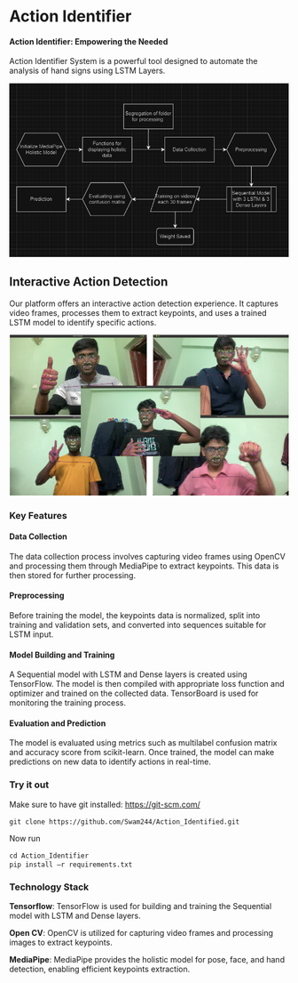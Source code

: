 # Action Identifier

#### Action Identifier: Empowering the Needed

Action Identifier System is a powerful tool designed to automate the analysis of hand signs using LSTM Layers.

![](Images/action_identifier_pipeline.png)

## Interactive Action Detection
Our platform offers an interactive action detection experience. It captures video frames, processes them to extract keypoints, and uses a trained LSTM model to identify specific actions.

![](Images/image.png)

### Key Features
#### Data Collection
The data collection process involves capturing video frames using OpenCV and processing them through MediaPipe to extract keypoints. This data is then stored for further processing.

#### Preprocessing
Before training the model, the keypoints data is normalized, split into training and validation sets, and converted into sequences suitable for LSTM input.

#### Model Building and Training
A Sequential model with LSTM and Dense layers is created using TensorFlow. The model is then compiled with appropriate loss function and optimizer and trained on the collected data. TensorBoard is used for monitoring the training process.

#### Evaluation and Prediction
The model is evaluated using metrics such as multilabel confusion matrix and accuracy score from scikit-learn. Once trained, the model can make predictions on new data to identify actions in real-time.

### Try it out

Make sure to have git installed: https://git-scm.com/

```
git clone https://github.com/Swam244/Action_Identified.git
```
Now run
```
cd Action_Identifier
pip install –r requirements.txt
```

### Technology Stack

__Tensorflow__: TensorFlow is used for building and training the Sequential model with LSTM and Dense layers.

__Open CV__: OpenCV is utilized for capturing video frames and processing images to extract keypoints.

__MediaPipe__: MediaPipe provides the holistic model for pose, face, and hand detection, enabling efficient keypoints extraction.


